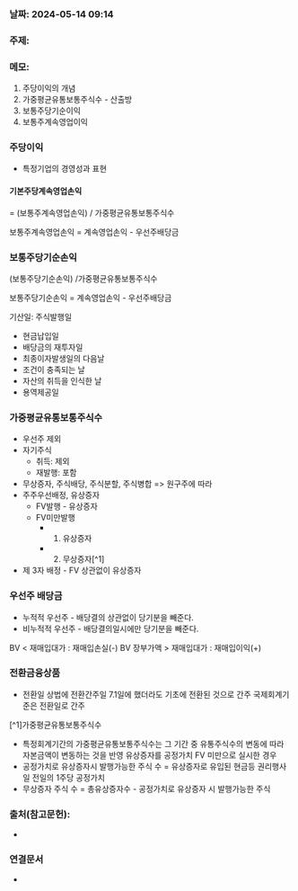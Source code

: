 ### 날짜: 2024-05-14 09:14

### 주제: 

### 메모:
>

1. 주당이익의 개념
2. 가중평균유통보통주식수 - 산출방
3. 보통주당기순이익
4. 보통주계속영업이익

### 주당이익
- 특정기업의 경영성과 표현

#### 기본주당계속영업손익
= (보통주계속영업손익) / 가중평균유통보통주식수

보통주계속영업손익 = 계속영업손익 - 우선주배당금

### 보통주당기순손익
(보통주당기순손익) /가중평균유통보통주식수

보통주당기순손익 = 계속영업손익 - 우선주배당금

기산일: 주식발행일
- 현금납입일
- 배당금의 재투자일
- 최종이자발생일의 다음날
- 조건이 충족되는 날
- 자산의 취득을 인식한 날
- 용역제공일


### 가중평균유통보통주식수
- 우선주 제외
- 자기주식
	- 취득: 제외
	- 재발행: 포함
- 무상증자, 주식배당, 주식분할, 주식병합 => 원구주에 따라
- 주주우선배정, 유상증자
	- FV발행 - 유상증자
	- FV미만발행 
		- 1) 유상증자
		- 2) 무상증자[^1]
- 제 3자 배정 - FV 상관없이 유상증자


### 우선주 배당금
- 누적적 우선주 - 배당결의 상관없이 당기분을 빼준다.
- 비누적적 우선주 - 배당결의일시에만 당기분을 빼준다.

BV < 재매입대가 : 재매입손실(-)
BV 장부가액 > 재매입대가 : 재매입이익(+)


### 전환금융상품
- 전환일
상법에 전환간주일
7.1일에 했더라도 기초에 전환된 것으로 간주
국제회계기준은 전환일로 간주


[^1]가중평균유통보통주식수
- 특정회계기간의 가중평균유통보통주식수는 그 기간 중 유통주식수의 변동에 따라 자본금액이 변동하는 것을 반영
유상증자를 공정가치 FV 미만으로 실시한 경우
- 공정가치로 유상증자시 발행가능한 주식 수 = 유상증자로 유입된 현금등 권리행사일 전일의 1주당 공정가치
- 무상증자 주식 수 = 총유상증자수 - 공정가치로 유상증자 시 발행가능한 주식 

















### 출처(참고문헌):
- 

### 연결문서
- 